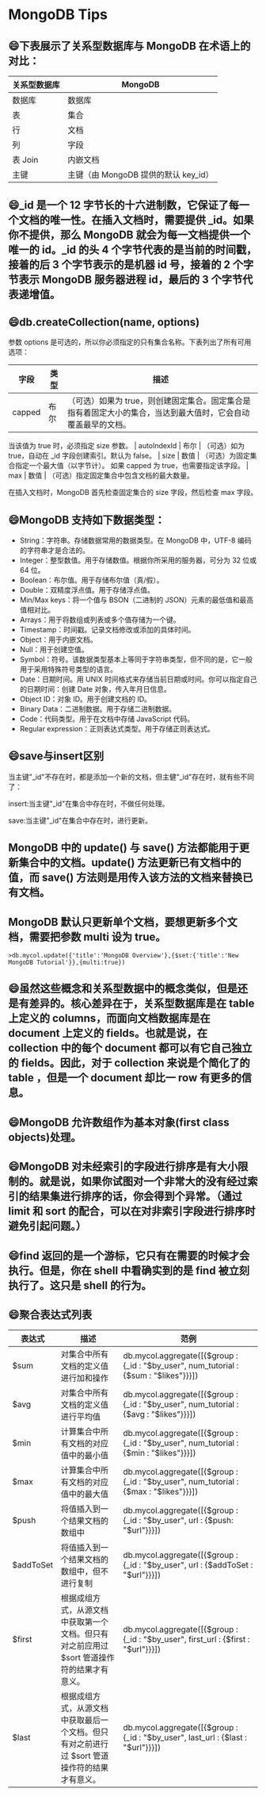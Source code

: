 # MongoDB Tips

## :smile:下表展示了关系型数据库与 MongoDB 在术语上的对比：

| 关系型数据库 | MongoDB
|-|-|
| 数据库 | 数据库
| 表 | 集合
| 行 | 文档
| 列 | 字段
| 表 Join | 内嵌文档
| 主键 | 主键（由 MongoDB 提供的默认 key_id）

## :smile:_id 是一个 12 字节长的十六进制数，它保证了每一个文档的唯一性。在插入文档时，需要提供 _id。如果你不提供，那么 MongoDB 就会为每一文档提供一个唯一的 id。_id 的头 4 个字节代表的是当前的时间戳，接着的后 3 个字节表示的是机器 id 号，接着的 2 个字节表示 MongoDB 服务器进程 id，最后的 3 个字节代表递增值。

## :smile:db.createCollection(name, options)
参数 options 是可选的，所以你必须指定的只有集合名称。下表列出了所有可用选项：

| 字段 | 类型 | 描述
|-|-|-|
| capped | 布尔 | （可选）如果为 true，则创建固定集合。固定集合是指有着固定大小的集合，当达到最大值时，它会自动覆盖最早的文档。
当该值为 true 时，必须指定 size 参数。
| autoIndexId | 布尔 | （可选）如为 true，自动在 _id 字段创建索引。默认为 false。
| size | 数值 | （可选）为固定集合指定一个最大值（以字节计）。
如果 capped 为 true，也需要指定该字段。
| max | 数值 | （可选）指定固定集合中包含文档的最大数量。

在插入文档时，MongoDB 首先检查固定集合的 size 字段，然后检查 max 字段。

## :smile:MongoDB 支持如下数据类型：

- String：字符串。存储数据常用的数据类型。在 MongoDB 中，UTF-8 编码的字符串才是合法的。
- Integer：整型数值。用于存储数值。根据你所采用的服务器，可分为 32 位或 64 位。
- Boolean：布尔值。用于存储布尔值（真/假）。
- Double：双精度浮点值。用于存储浮点值。
- Min/Max keys：将一个值与 BSON（二进制的 JSON）元素的最低值和最高值相对比。
- Arrays：用于将数组或列表或多个值存储为一个键。
- Timestamp：时间戳。记录文档修改或添加的具体时间。
- Object：用于内嵌文档。
- Null：用于创建空值。
- Symbol：符号。该数据类型基本上等同于字符串类型，但不同的是，它一般用于采用特殊符号类型的语言。
- Date：日期时间。用 UNIX 时间格式来存储当前日期或时间。你可以指定自己的日期时间：创建 Date 对象，传入年月日信息。
- Object ID：对象 ID。用于创建文档的 ID。
- Binary Data：二进制数据。用于存储二进制数据。
- Code：代码类型。用于在文档中存储 JavaScript 代码。
- Regular expression：正则表达式类型。用于存储正则表达式。

## :smile:save与insert区别
当主键"_id"不存在时，都是添加一个新的文档，但主健"_id"存在时，就有些不同了：

insert:当主键"_id"在集合中存在时，不做任何处理。

save:当主键"_id"在集合中存在时，进行更新。

## MongoDB 中的 update() 与 save() 方法都能用于更新集合中的文档。update() 方法更新已有文档中的值，而 save() 方法则是用传入该方法的文档来替换已有文档。

## MongoDB 默认只更新单个文档，要想更新多个文档，需要把参数 multi 设为 true。
```
>db.mycol.update({'title':'MongoDB Overview'},{$set:{'title':'New MongoDB Tutorial'}},{multi:true})
```

## :smile:虽然这些概念和关系型数据中的概念类似，但是还是有差异的。核心差异在于，关系型数据库是在 table 上定义的 columns，而面向文档数据库是在 document 上定义的 fields。也就是说，在 collection 中的每个 document 都可以有它自己独立的 fields。因此，对于 collection 来说是个简化了的 table ，但是一个 document 却比一 row 有更多的信息。

## :smile:MongoDB 允许数组作为基本对象(first class objects)处理。

## :smile:MongoDB 对未经索引的字段进行排序是有大小限制的。就是说，如果你试图对一个非常大的没有经过索引的结果集进行排序的话，你会得到个异常。（通过 limit 和 sort 的配合，可以在对非索引字段进行排序时避免引起问题。）

## :smile:find 返回的是一个游标，它只有在需要的时候才会执行。但是，你在 shell 中看确实到的是 find 被立刻执行了。这只是 shell 的行为。

## :smile:聚合表达式列表
| 表达式 | 描述 | 范例
|-|-|-|
| $sum | 对集合中所有文档的定义值进行加和操作 | db.mycol.aggregate([{$group : {_id : "$by_user", num_tutorial : {$sum : "$likes"}}}])
| $avg | 对集合中所有文档的定义值进行平均值 | db.mycol.aggregate([{$group : {_id : "$by_user", num_tutorial : {$avg : "$likes"}}}])
| $min | 计算集合中所有文档的对应值中的最小值 | db.mycol.aggregate([{$group : {_id : "$by_user", num_tutorial : {$min : "$likes"}}}])
| $max | 计算集合中所有文档的对应值中的最大值 | db.mycol.aggregate([{$group : {_id : "$by_user", num_tutorial : {$max : "$likes"}}}])
| $push | 将值插入到一个结果文档的数组中 | db.mycol.aggregate([{$group : {_id : "$by_user", url : {$push: "$url"}}}])
| $addToSet | 将值插入到一个结果文档的数组中，但不进行复制 | db.mycol.aggregate([{$group : {_id : "$by_user", url : {$addToSet : "$url"}}}])
| $first | 根据成组方式，从源文档中获取第一个文档。但只有对之前应用过 $sort 管道操作符的结果才有意义。 | db.mycol.aggregate([{$group : {_id : "$by_user", first_url : {$first : "$url"}}}])
| $last | 根据成组方式，从源文档中获取最后一个文档。但只有对之前进行过 $sort 管道操作符的结果才有意义。 | db.mycol.aggregate([{$group : {_id : "$by_user", last_url : {$last : "$url"}}}])
